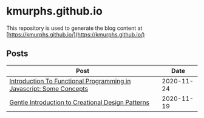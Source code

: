 # kmurphs.github.io
This repository is used to generate the blog content at [https://kmurphs.github.io/](https://kmurphs.github.io/)
## Posts
|Post|Date|
|-|-|
|[Introduction To Functional Programming in Javascript: Some Concepts ](https://kmurphs.github.io/posts/introduction-to-fp-in-js-concepts)|2020-11-24|
|[Gentle Introduction to Creational Design Patterns](https://kmurphs.github.io/posts/creational-patterns)|2020-11-19|
